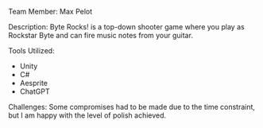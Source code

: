 Team Member: 
Max Pelot

Description:
Byte Rocks! is a top-down shooter game where you play as Rockstar Byte and can fire music notes from your guitar.

Tools Utilized:
- Unity
- C#
- Aesprite
- ChatGPT

Challenges:
Some compromises had to be made due to the time constraint, but I am happy with the level of polish achieved.
